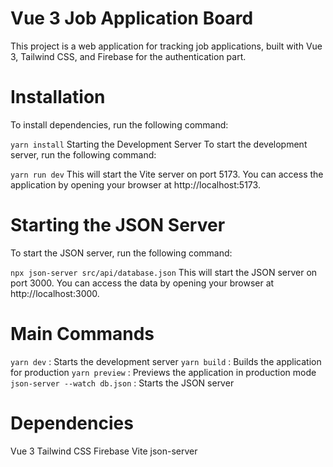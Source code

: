 # Vue 3 Job Application Board

This project is a web application for tracking job applications, built with Vue 3, Tailwind CSS, and Firebase for the authentication part.

# Installation

To install dependencies, run the following command:

`yarn install`
Starting the Development Server
To start the development server, run the following command:

`yarn run dev`
This will start the Vite server on port 5173. You can access the application by opening your browser at http://localhost:5173.

# Starting the JSON Server

To start the JSON server, run the following command:

`npx json-server src/api/database.json`
This will start the JSON server on port 3000. You can access the data by opening your browser at http://localhost:3000.

# Main Commands

`yarn dev` : Starts the development server
`yarn build` : Builds the application for production
`yarn preview` : Previews the application in production mode
`json-server --watch db.json` : Starts the JSON server

# Dependencies

Vue 3
Tailwind CSS
Firebase
Vite
json-server
